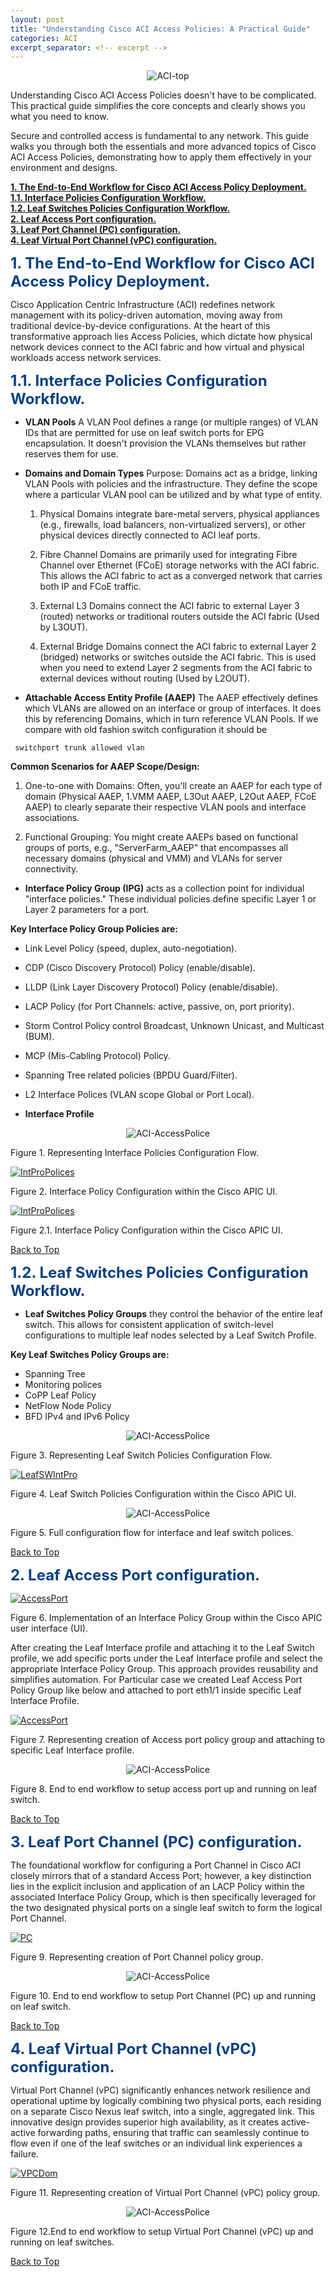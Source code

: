 ```yaml
---
layout: post
title: "Understanding Cisco ACI Access Policies: A Practical Guide"
categories: ACI
excerpt_separator: <!-- excerpt -->
---
```

<p align="center">
<img src="/images/aci_access_polices/1.gif" alt="ACI-top" title="ACI-top"> 
</p>

Understanding Cisco ACI Access Policies doesn't have to be complicated. This practical guide simplifies the core concepts and clearly shows you what you need to know.
<!-- excerpt -->

<p>
Secure and controlled access is fundamental to any network. This guide walks you through both the essentials and more advanced topics of Cisco ACI Access Policies, demonstrating how to apply them effectively in your environment and designs.
</p>  

**<a href="#section1">1. The End-to-End Workflow for Cisco ACI Access Policy Deployment.</a>**    
**<a href="#section2">1.1. Interface Policies Configuration Workflow.</a>**  
**<a href="#section3">1.2. Leaf Switches Policies Configuration Workflow.</a>**  
**<a href="#section4">2. Leaf Access Port configuration.</a>**  
**<a href="#section5">3. Leaf Port Channel (PC) configuration.</a>**  
**<a href="#section6">4. Leaf Virtual Port Channel (vPC) configuration.</a>**  


**<span style="color:#074080; font-size:18.0pt;" id="section1">1. The End-to-End Workflow for Cisco ACI Access Policy Deployment.</span>**  

Cisco Application Centric Infrastructure (ACI) redefines network management with its policy-driven automation, moving away from traditional device-by-device configurations. At the heart of this transformative approach lies Access Policies, which dictate how physical network devices connect to the ACI fabric and how virtual and physical workloads access network services. 

**<span style="color:#074080; font-size:18.0pt;" id="section2">1.1. Interface Policies Configuration Workflow.</span>**  

- **VLAN Pools** A VLAN Pool defines a range (or multiple ranges) of VLAN IDs that are permitted for use on leaf switch ports for EPG encapsulation. It doesn't provision the VLANs themselves but rather reserves them for use.  

- **Domains and Domain Types** Purpose: Domains act as a bridge, linking VLAN Pools with policies and the infrastructure. They define the scope where a particular VLAN pool can be utilized and by what type of entity.
   1. Physical Domains integrate bare-metal servers, physical appliances (e.g., firewalls, load balancers, non-virtualized servers), or other physical devices directly connected to ACI leaf ports.  

   2. Fibre Channel Domains are primarily used for integrating Fibre Channel over Ethernet (FCoE) storage networks with the ACI fabric. This allows the ACI fabric to act as a converged network that carries both IP and FCoE traffic.  

   3. External L3 Domains connect the ACI fabric to external Layer 3 (routed) networks or traditional routers outside the ACI fabric (Used by L3OUT).  

   4. External Bridge Domains connect the ACI fabric to external Layer 2 (bridged) networks or switches outside the ACI fabric. This is used when you need to extend Layer 2 segments from the ACI fabric to external devices without routing (Used by L2OUT).

- **Attachable Access Entity Profile (AAEP)** The AAEP effectively defines which VLANs are allowed on an interface or group of interfaces. It does this by referencing Domains, which in turn reference VLAN Pools. If we compare with old fashion switch configuration it should be
```
 switchport trunk allowed vlan
```
**Common Scenarios for AAEP Scope/Design:**
   1. One-to-one with Domains: Often, you'll create an AAEP for each type of domain (Physical AAEP,   1.VMM AAEP, L3Out AAEP, L2Out AAEP, FCoE AAEP) to clearly separate their respective VLAN pools and interface associations.  

   2. Functional Grouping: You might create AAEPs based on functional groups of ports, e.g., "ServerFarm_AAEP" that encompasses all necessary domains (physical and VMM) and VLANs for server connectivity.

- **Interface Policy Group (IPG)** acts as a collection point for individual "interface policies." These individual policies define specific Layer 1 or Layer 2 parameters for a port.  

**Key Interface Policy Group Policies are:**
- Link Level Policy (speed, duplex, auto-negotiation).
- CDP (Cisco Discovery Protocol) Policy (enable/disable).
- LLDP (Link Layer Discovery Protocol) Policy (enable/disable).
- LACP Policy (for Port Channels: active, passive, on, port priority).
- Storm Control Policy control Broadcast, Unknown Unicast, and Multicast (BUM).
- MCP (Mis-Cabling Protocol) Policy.
- Spanning Tree related policies (BPDU Guard/Filter).
- L2 Interface Polices (VLAN scope Global or Port Local).

- **Interface Profile**

<p align="center">
<img src="/images/aci_access_polices/2-1.png" alt="ACI-AccessPolice" title="ACI-AccessPolice"> 
</p>
Figure 1. Representing Interface Policies Configuration Flow.

<a href="/images/aci_access_polices/2-11.png" target="new" title="click here to see the full sized image"><img src="/images/aci_access_polices/2-11.png" alt="IntProPolices"></a>  

Figure 2. Interface Policy Configuration within the Cisco APIC UI.

<a href="/images/aci_access_polices/2-13.png" target="new" title="click here to see the full sized image"><img src="/images/aci_access_polices/2-13.png" alt="IntProPolices"></a>  

Figure 2.1. Interface Policy Configuration within the Cisco APIC UI.  

<a href="#top">Back to Top</a>  

**<span style="color:#074080; font-size:18.0pt;" id="section3">1.2. Leaf Switches Policies Configuration Workflow.</span>**  

- **Leaf Switches Policy Groups** they control the behavior of the entire leaf switch. This allows for consistent application of switch-level configurations to multiple leaf nodes selected by a Leaf Switch Profile.  

**Key Leaf Switches Policy Groups are:**
- Spanning Tree 
- Monitoring polices
- CoPP Leaf Policy
- NetFlow Node Policy
- BFD IPv4 and IPv6 Policy  

<p align="center">  
<img src="/images/aci_access_polices/2-2.png" alt="ACI-AccessPolice" title="ACI-AccessPolice"> 
</p>
Figure 3. Representing Leaf Switch Policies Configuration Flow.

<a href="/images/aci_access_polices/2-21.png" target="new" title="click here to see the full sized image"><img src="/images/aci_access_polices/2-21.png" alt="LeafSWIntPro"></a>  

Figure 4. Leaf Switch Policies Configuration within the Cisco APIC UI. 

<p align="center">
<img src="/images/aci_access_polices/2.png" alt="ACI-AccessPolice" title="ACI-AccessPolice"> 
</p>

Figure 5. Full configuration flow for interface and leaf switch polices.  

<a href="#top">Back to Top</a>  

**<span style="color:#074080; font-size:18.0pt;" id="section4">2. Leaf Access Port configuration.</span>**  


<a href="/images/aci_access_polices/3-1.png" target="new" title="click here to see the full sized image"><img src="/images/aci_access_polices/3-1.png" alt="AccessPort"></a>  

Figure 6. Implementation of an Interface Policy Group within the Cisco APIC user interface (UI).

After creating the Leaf Interface profile and attaching it to the Leaf Switch profile, we add specific ports under the Leaf Interface profile and select the appropriate Interface Policy Group. This approach provides reusability and simplifies automation. For Particular case we created Leaf Access Port Policy Group like below and attached to port eth1/1 inside specific Leaf Interface Profile.  

<a href="/images/aci_access_polices/3-2.png" target="new" title="click here to see the full sized image"><img src="/images/aci_access_polices/3-2.png" alt="AccessPort"></a>   

Figure 7. Representing creation of Access port policy group and attaching to specific Leaf Interface profile.

<p align="center">
<img src="/images/aci_access_polices/3.png" alt="ACI-AccessPolice" title="ACI-AccessPolice"> 
</p>  

Figure 8. End to end workflow to setup access port up and running on leaf switch.  

<a href="#top">Back to Top</a>  
  
**<span style="color:#074080; font-size:18.0pt;" id="section5">3. Leaf Port Channel (PC) configuration.</span>**  

The foundational workflow for configuring a Port Channel in Cisco ACI closely mirrors that of a standard Access Port; however, a key distinction lies in the explicit inclusion and application of an LACP Policy within the associated Interface Policy Group, which is then specifically leveraged for the two designated physical ports on a single leaf switch to form the logical Port Channel.  

<a href="/images/aci_access_polices/4-1.png" target="new" title="click here to see the full sized image"><img src="/images/aci_access_polices/4-1.png" alt="PC"></a>  

Figure 9. Representing creation of Port Channel policy group.

<p align="center">
<img src="/images/aci_access_polices/4.png" alt="ACI-AccessPolice" title="ACI-AccessPolice"> 
</p>  

Figure 10. End to end workflow to setup Port Channel (PC) up and running on leaf switch.  

<a href="#top">Back to Top</a> 

**<span style="color:#074080; font-size:18.0pt;" id="section6">4. Leaf Virtual Port Channel (vPC) configuration.</span>**  

Virtual Port Channel (vPC) significantly enhances network resilience and operational uptime by logically combining two physical ports, each residing on a separate Cisco Nexus leaf switch, into a single, aggregated link. This innovative design provides superior high availability, as it creates active-active forwarding paths, ensuring that traffic can seamlessly continue to flow even if one of the leaf switches or an individual link experiences a failure.

<a href="/images/aci_access_polices/6-1.png" target="new" title="click here to see the full sized image"><img src="/images/aci_access_polices/6-1.png" alt="VPCDom"></a>  

Figure 11. Representing creation of Virtual Port Channel (vPC) policy group.

<p align="center">
<img src="/images/aci_access_polices/5.png" alt="ACI-AccessPolice" title="ACI-AccessPolice"> 
</p>
Figure 12.End to end workflow to setup Virtual Port Channel (vPC) up and running on leaf switches.

<a href="#top">Back to Top</a> 